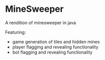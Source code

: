 # MineSweeper
A rendition of minesweeper in java

Featuring:
 - game generation of tiles and hidden mines
 - player flagging and revealing functionality
 - bot flagging and revealing functionality
